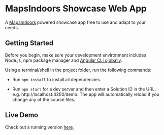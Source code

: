 # MapsIndoors Showcase Web App
A [MapsIndoors](https://www.mapspeople.com/mapsindoors/) powered showcase app free to use and adapt to your needs.

## Getting Started
Before you begin, make sure your development environment includes Node.js, npm package manager and [Angular CLI globally](https://angular.io/cli#installing-angular-cli).

Using a terminal/shell in the project folder, run the following commands:

* Run `npm install` to install all dependencies.

* Run `npm start` for a dev server and then enter a Solution ID in the URL, e.g. http://localhost:4200/demo. The app will automatically reload if you change any of the source files.

## Live Demo
Check out a running version [here](https://clients.mapsindoors.com/demo).
